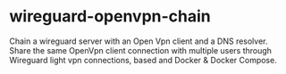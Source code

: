 # wireguard-openvpn-chain
Chain a wireguard server with an Open Vpn client and a DNS resolver. Share the same OpenVpn client connection with multiple users through Wireguard light vpn connections, based and Docker & Docker Compose.